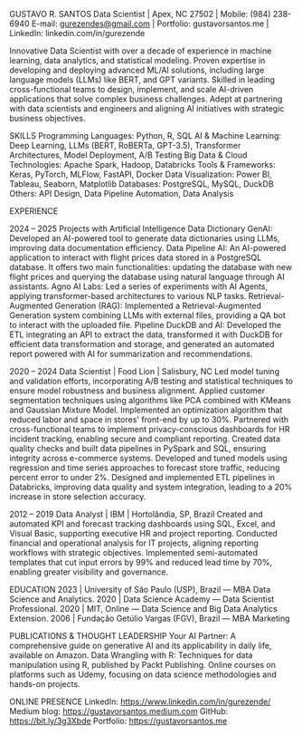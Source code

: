 GUSTAVO R. SANTOS
Data Scientist | Apex, NC 27502 | Mobile: (984) 238-6940
E-mail: gurezendes@gmail.com | Portfolio: gustavorsantos.me | LinkedIn: linkedin.com/in/gurezende 

Innovative Data Scientist with over a decade of experience in machine learning, data analytics, and statistical modeling. Proven expertise in developing and deploying advanced ML/AI solutions, including large language models (LLMs) like BERT, and GPT variants. Skilled in leading cross-functional teams to design, implement, and scale AI-driven applications that solve complex business challenges. Adept at partnering with data scientists and engineers and aligning AI initiatives with strategic business objectives.

SKILLS
Programming Languages: Python, R, SQL
AI & Machine Learning: Deep Learning, LLMs (BERT, RoBERTa, GPT-3.5), Transformer Architectures, Model Deployment, A/B Testing
Big Data & Cloud Technologies: Apache Spark, Hadoop, Databricks
Tools & Frameworks: Keras, PyTorch, MLFlow, FastAPI, Docker
Data Visualization: Power BI, Tableau, Seaborn, Matplotlib
Databases: PostgreSQL, MySQL, DuckDB
Others: API Design, Data Pipeline Automation, Data Analysis

EXPERIENCE

2024 – 2025
Projects with Artificial Intelligence
Data Dictionary GenAI: Developed an AI-powered tool to generate data dictionaries using LLMs, improving data documentation efficiency. 
Data Pipeline AI: An AI-powered application to interact with flight prices data stored in a PostgreSQL database. It offers two main functionalities: updating the database with new flight prices and querying the database using natural language through AI assistants.
Agno AI Labs: Led a series of experiments with AI Agents, applying transformer-based architectures to various NLP tasks. 
Retrieval-Augmented Generation (RAG): Implemented a Retrieval-Augmented Generation system combining LLMs with external files, providing a QA bot to interact with the uploaded file. 
Pipeline DuckDB and AI: Developed the ETL integrating an API to extract the data, transformed it with DuckDB for efficient data transformation and storage, and generated an automated report powered with AI for summarization and recommendations. 

2020 – 2024
Data Scientist | Food Lion | Salisbury, NC
Led model tuning and validation efforts, incorporating A/B testing and statistical techniques to ensure model robustness and business alignment.
Applied customer segmentation techniques using algorithms like PCA combined with KMeans and Gaussian Mixture Model.
Implemented an optimization algorithm that reduced labor and space in stores' front-end by up to 30%.
Partnered with cross-functional teams to implement privacy-conscious dashboards for HR incident tracking, enabling secure and compliant reporting.
Created data quality checks and built data pipelines in PySpark and SQL, ensuring integrity across e-commerce systems.
Developed and tuned models using regression and time series approaches to forecast store traffic, reducing percent error to under 2%.
Designed and implemented ETL pipelines in Databricks, improving data quality and system integration, leading to a 20% increase in store selection accuracy.

2012 – 2019 
Data Analyst | IBM | Hortolândia, SP, Brazil
Created and automated KPI and forecast tracking dashboards using SQL, Excel, and Visual Basic, supporting executive HR and project reporting.
Conducted financial and operational analysis for IT projects, aligning reporting workflows with strategic objectives.
Implemented semi-automated templates that cut input errors by 99% and reduced lead time by 70%, enabling greater visibility and governance.

EDUCATION
2023 | University of São Paulo (USP), Brazil — MBA Data Science and Analytics.
2020 | Data Science Academy — Data Scientist Professional.
2020 | MIT, Online — Data Science and Big Data Analytics Extension.
2006 | Fundação Getúlio Vargas (FGV), Brazil — MBA Marketing 

PUBLICATIONS & THOUGHT LEADERSHIP
Your AI Partner: A comprehensive guide on generative AI and its applicability in daily life, available on Amazon.
Data Wrangling with R: Techniques for data manipulation using R, published by Packt Publishing.
Online courses on platforms such as Udemy, focusing on data science methodologies and hands-on projects.

ONLINE PRESENCE
LinkedIn: https://www.linkedin.com/in/gurezende/
Medium blog: https://gustavorsantos.medium.com
GitHub: https://bit.ly/3g3Xbde
Portfolio: https://gustavorsantos.me
